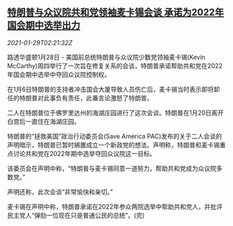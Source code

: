 <!--1611886997000-->
[特朗普与众议院共和党领袖麦卡锡会谈 承诺为2022年国会期中选举出力](https://cn.reuters.com/article/trump-republican-congress-0128-thur-idCNKBS29Y06Y)
------

<div><i>2021-01-29T02:21:32Z</i></div><p>路透华盛顿1月28日 - 美国前总统特朗普与众议院少数党领袖麦卡锡(Kevin McCarthy)周四举行了一次旨在修复关系的会谈，特朗普承诺帮助共和党在2022年国会期中选举中夺回众议院控制权。</p><p>在1月6日特朗普的支持者冲击国会大厦导致人员伤亡后，麦卡锡当时表示即将卸任的特朗普对此事负有责任，此番言论激怒了特朗普。</p><p>二人在特朗普位于佛罗里达州的海湖庄园进行了这次会谈。特朗普在1月20日离开白宫后一直住在海湖庄园。</p><p>特朗普的“拯救美国”政治行动委员会(Save America PAC)发布的关于二人会谈的声明暗示，特朗普已暂时搁置成立一个新政党的想法。声明称，特朗普和麦卡锡重点讨论共和党在2022年期中选举夺回众议院这一目标。</p><p>该委员会在声明中称，“特朗普与麦卡锡同意一道努力，帮助共和党成为众议院多数党。”</p><p>声明还称，此次会谈“非常愉快和亲切。”</p><p>麦卡锡在声明中称，特朗普承诺在2022年参众两院选举中帮助共和党人，并批评民主党人“弹劾一位现在只是普通公民的总统”。(完)</p>

